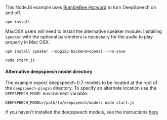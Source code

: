 This NodeJS example uses [BumbleBee Hotword](https://github.com/jaxcore/bumblebee-hotword-node) to turn DeepSpeech on and off.

```
npm install
```

MacOSX users will need to install the alternative speaker module:  Installing `speaker` with the optional parameters is necessary for the audio to play properly in Mac OSX.

```
npm install speaker --mpg123-backend=openal --no-save
```

```
node start.js
```

#### Alternative deepspeech model directory

The example expect deepspeech-0.7-models to be located at the root of the `deepspeech-plugin` directory.  To specify an alternate location use the `DEEPSPEECH_MODEL` environment variable:

```
DEEPSPEECH_MODEL=/path/to/deepspeech/models node start.js
```

If you haven't installed the deepspeech models, see the instructions [here](https://github.com/jaxcore/deepspeech-plugin)

